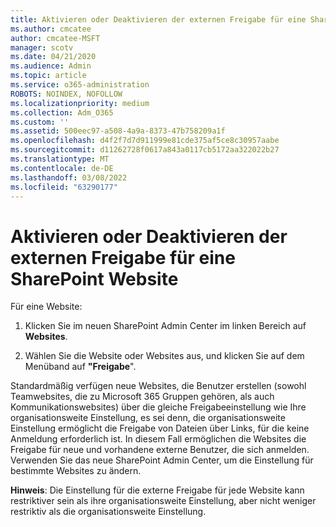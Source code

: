 ```yaml
---
title: Aktivieren oder Deaktivieren der externen Freigabe für eine SharePoint Website
ms.author: cmcatee
author: cmcatee-MSFT
manager: scotv
ms.date: 04/21/2020
ms.audience: Admin
ms.topic: article
ms.service: o365-administration
ROBOTS: NOINDEX, NOFOLLOW
ms.localizationpriority: medium
ms.collection: Adm_O365
ms.custom: ''
ms.assetid: 500eec97-a508-4a9a-8373-47b758209a1f
ms.openlocfilehash: d4f2f7d7d911999e81cde375af5ce8c30957aabe
ms.sourcegitcommit: d11262728f0617a843a0117cb5172aa322022b27
ms.translationtype: MT
ms.contentlocale: de-DE
ms.lasthandoff: 03/08/2022
ms.locfileid: "63290177"
---
```

# <a name="turn-external-sharing-on-or-off-for-a-sharepoint-site"></a>Aktivieren oder Deaktivieren der externen Freigabe für eine SharePoint Website

Für eine Website:
  
1. Klicken Sie im neuen SharePoint Admin Center im linken Bereich auf **Websites**.
    
2. Wählen Sie die Website oder Websites aus, und klicken Sie auf dem Menüband auf **"Freigabe**".
    
Standardmäßig verfügen neue Websites, die Benutzer erstellen (sowohl Teamwebsites, die zu Microsoft 365 Gruppen gehören, als auch Kommunikationswebsites) über die gleiche Freigabeeinstellung wie Ihre organisationsweite Einstellung, es sei denn, die organisationsweite Einstellung ermöglicht die Freigabe von Dateien über Links, für die keine Anmeldung erforderlich ist. In diesem Fall ermöglichen die Websites die Freigabe für neue und vorhandene externe Benutzer, die sich anmelden. Verwenden Sie das neue SharePoint Admin Center, um die Einstellung für bestimmte Websites zu ändern.
  
**Hinweis**: Die Einstellung für die externe Freigabe für jede Website kann restriktiver sein als ihre organisationsweite Einstellung, aber nicht weniger restriktiv als die organisationsweite Einstellung. 
  

